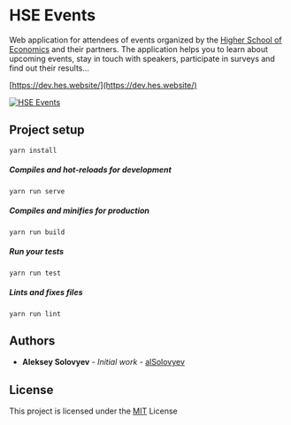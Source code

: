 # HSE Events

Web application for attendees of events organized by the [Higher School of Economics](https://spb.hse.ru/en/) and their partners. The application helps you to learn about upcoming events, stay in touch with speakers, participate in surveys and find out their results...

[https://dev.hes.website/](https://dev.hes.website/)

[![HSE Events](https://capella.pics/e90af62d-19a6-4bd6-813f-f563ecc123bb.jpg)](https://dev.hes.website/)

## Project setup
```
yarn install
```

##### Compiles and hot-reloads for development
```
yarn run serve
```

##### Compiles and minifies for production
```
yarn run build
```

##### Run your tests
```
yarn run test
```

##### Lints and fixes files
```
yarn run lint
```

## Authors
* **Aleksey Solovyev** - *Initial work* - [alSolovyev](https://github.com/alsolovyev)

## License
This project is licensed under the [MIT](./LICENSE) License
